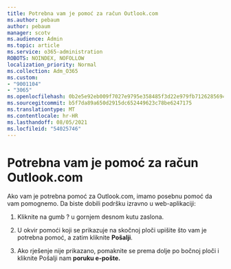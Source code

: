 ```yaml
---
title: Potrebna vam je pomoć za račun Outlook.com
ms.author: pebaum
author: pebaum
manager: scotv
ms.audience: Admin
ms.topic: article
ms.service: o365-administration
ROBOTS: NOINDEX, NOFOLLOW
localization_priority: Normal
ms.collection: Adm_O365
ms.custom:
- "9001104"
- "3065"
ms.openlocfilehash: 0b2e5e92eb009f7027e9795e358485f3d22e979fb7126285694dd2b3a7ea70b7
ms.sourcegitcommit: b5f7da89a650d2915dc652449623c78be6247175
ms.translationtype: MT
ms.contentlocale: hr-HR
ms.lasthandoff: 08/05/2021
ms.locfileid: "54025746"
---
```

# <a name="need-help-with-my-outlookcom-account"></a>Potrebna vam je pomoć za račun Outlook.com

Ako vam je potrebna pomoć za Outlook.com, imamo posebnu pomoć da vam pomognemo. Da biste dobili podršku izravno u web-aplikaciji: 

1. Kliknite na gumb ? u gornjem desnom kutu zaslona. 

2. U okvir pomoći koji se prikazuje na skočnoj ploči upišite što vam je potrebna pomoć, a zatim kliknite **Pošalji**. 

3. Ako rješenje nije prikazano, pomaknite se prema dolje po bočnoj ploči i kliknite Pošalji nam **poruku e-pošte.**
